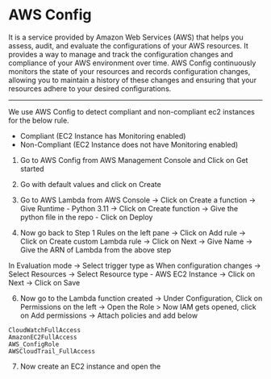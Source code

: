 # AWS Config

It is a service provided by Amazon Web Services (AWS) that helps you assess, audit, and evaluate the configurations of your AWS resources. It provides a way to manage and track the configuration changes and compliance of your AWS environment over time. AWS Config continuously monitors the state of your resources and records configuration changes, allowing you to maintain a history of these changes and ensuring that your resources adhere to your desired configurations.

---
We use AWS Config to detect compliant and non-compliant ec2 instances for the below rule.

- Compliant (EC2 Instance has Monitoring enabled)
- Non-Compliant (EC2 Instance does not have Monitoring enabled)
  
1.  Go to AWS Config from AWS Management Console and Click on Get started

2. Go with default values and click on Create

3. Go to AWS Lambda from AWS Console -> Click on Create a function -> Give Runtime - Python 3.11 -> Click on Create function -> Give the python file in the repo - Click on Deploy 

5. Now go back to Step 1 Rules on the left pane -> Click on Add rule -> Click on Create custom Lambda rule -> Click on Next -> Give Name -> Give the ARN of Lambda from the above step

In Evaluation mode -> Select trigger type as When configuration changes -> Select Resources -> Select Resource type - AWS EC2 Instance -> Click on Next -> Click on Save


6. Now go to the Lambda function created -> Under Configuration, Click on Permissions on the left -> Open the Role > Now IAM gets opened, click on Add permissions -> Attach policies and add below
```
CloudWatchFullAccess
AmazonEC2FullAccess
AWS_ConfigRole
AWSCloudTrail_FullAccess
```

7. Now create an EC2 instance and open the 
